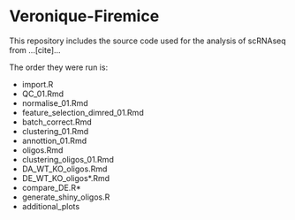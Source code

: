 # Veronique-Firemice

This repository includes the source code used for the analysis of scRNAseq from ...[cite]...

The order they were run is: 

- import.R
- QC_01.Rmd
- normalise_01.Rmd
- feature_selection_dimred_01.Rmd
- batch_correct.Rmd
- clustering_01.Rmd
- annottion_01.Rmd
- oligos.Rmd
- clustering_oligos_01.Rmd
- DA_WT_KO_oligos.Rmd
- DE_WT_KO_oligos*.Rmd
- compare_DE.R*
- generate_shiny_oligos.R
- additional_plots
